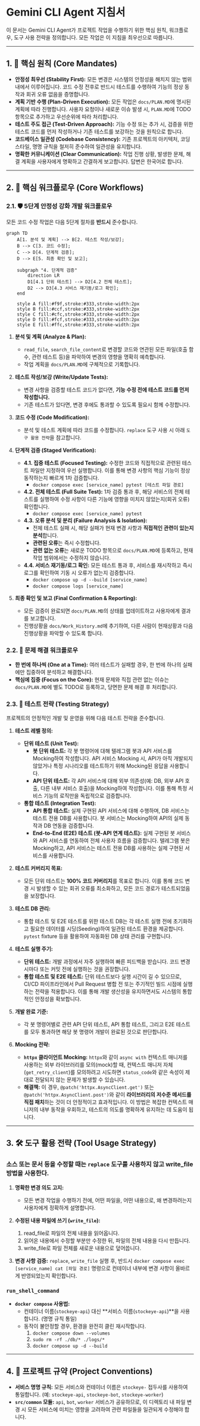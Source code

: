 # Gemini CLI Agent 지침서

이 문서는 Gemini CLI Agent가 프로젝트 작업을 수행하기 위한 핵심 원칙, 워크플로우, 도구 사용 전략을 정의합니다. 모든 작업은 이 지침을 최우선으로 따릅니다.

---

## 1. 🎯 핵심 원칙 (Core Mandates)

*   **안정성 최우선 (Stability First):** 모든 변경은 시스템의 안정성을 해치지 않는 범위 내에서 이루어집니다. 코드 수정 전후로 반드시 테스트를 수행하여 기능의 정상 동작과 회귀 오류 없음을 증명합니다.
*   **계획 기반 수행 (Plan-Driven Execution):** 모든 작업은 `docs/PLAN.MD`에 명시된 계획에 따라 진행합니다. 사용자 요청이나 새로운 이슈 발생 시, `PLAN.MD`에 TODO 항목으로 추가하고 우선순위에 따라 처리합니다.
*   **테스트 주도 접근 (Test-Driven Approach):** 기능 수정 또는 추가 시, 검증을 위한 테스트 코드를 먼저 작성하거나 기존 테스트를 보강하는 것을 원칙으로 합니다.
*   **코드베이스 일관성 (Codebase Consistency):** 기존 프로젝트의 아키텍처, 코딩 스타일, 명명 규칙을 철저히 준수하여 일관성을 유지합니다.
*   **명확한 커뮤니케이션 (Clear Communication):** 작업 진행 상황, 발생한 문제, 해결 계획을 사용자에게 명확하고 간결하게 보고합니다. 답변은 한국어로 합니다.

---

## 2. 🚀 핵심 워크플로우 (Core Workflows)

### 2.1. 🛡️ 5단계 안정성 강화 개발 워크플로우

모든 코드 수정 작업은 다음 5단계 절차를 **반드시** 준수합니다.

```mermaid
graph TD
    A[1. 분석 및 계획] --> B[2. 테스트 작성/보강];
    B --> C[3. 코드 수정];
    C --> D[4. 단계적 검증];
    D --> E[5. 최종 확인 및 보고];

    subgraph "4. 단계적 검증"
        direction LR
        D1[4.1 단위 테스트] --> D2[4.2 전체 테스트];
        D2 --> D3[4.3 서비스 재기동/로그 확인];
    end

    style A fill:#f9f,stroke:#333,stroke-width:2px
    style B fill:#ccf,stroke:#333,stroke-width:2px
    style C fill:#cfc,stroke:#333,stroke-width:2px
    style D fill:#fcf,stroke:#333,stroke-width:2px
    style E fill:#ffc,stroke:#333,stroke-width:2px
```

1.  **분석 및 계획 (Analyze & Plan):**
    *   `read_file`, `search_file_content`로 변경할 코드와 연관된 모든 파일(호출 함수, 관련 테스트 등)을 파악하여 변경의 영향을 명확히 예측합니다.
    *   작업 계획을 `docs/PLAN.MD`에 구체적으로 기록합니다.

2.  **테스트 작성/보강 (Write/Update Tests):**
    *   변경 사항을 검증할 테스트 코드가 없다면, **기능 수정 전에 테스트 코드를 먼저 작성합니다.**
    *   기존 테스트가 있다면, 변경 후에도 통과할 수 있도록 필요시 함께 수정합니다.

3.  **코드 수정 (Code Modification):**
    *   분석 및 테스트 계획에 따라 코드를 수정합니다. `replace` 도구 사용 시 아래 `도구 활용 전략`을 참고합니다.

4.  **단계적 검증 (Staged Verification):**
    *   **4.1. 집중 테스트 (Focused Testing):** 수정한 코드와 직접적으로 관련된 테스트 파일만 지정하여 우선 실행합니다. 이를 통해 변경 사항의 핵심 기능이 정상 동작하는지 빠르게 1차 검증합니다.
        *   `docker compose exec [service_name] pytest [테스트 파일 경로]`
    *   **4.2. 전체 테스트 (Full Suite Test):** 1차 검증 통과 후, 해당 서비스의 전체 테스트를 실행하여 수정 사항이 다른 기능에 영향을 미치지 않았는지(회귀 오류) 확인합니다.
        *   `docker compose exec [service_name] pytest`
    *   **4.3. 오류 분석 및 분리 (Failure Analysis & Isolation):**
        *   전체 테스트 실패 시, 해당 실패가 현재 변경 사항과 **직접적인 관련이 있는지 분석**합니다.
        *   **관련된 오류**는 즉시 수정합니다.
        *   **관련 없는 오류**는 새로운 TODO 항목으로 `docs/PLAN.MD`에 등록하고, 현재 작업 범위에서는 수정하지 않습니다.
    *   **4.4. 서비스 재기동/로그 확인:** 모든 테스트 통과 후, 서비스를 재시작하고 즉시 로그를 확인하여 기동 시 오류가 없는지 검증합니다.
        *   `docker compose up -d --build [service_name]`
        *   `docker compose logs [service_name]`

5.  **최종 확인 및 보고 (Final Confirmation & Reporting):**
    *   모든 검증이 완료되면 `docs/PLAN.MD`의 상태를 업데이트하고 사용자에게 결과를 보고합니다.
    *   진행상황을 `docs/Work_History.md`에 추기하여, 다른 사람이 현재상황과 다음진행상황을 파악할 수 있도록 합니다.

### 2.2. 🐛 문제 해결 워크플로우

*   **한 번에 하나씩 (One at a Time):** 여러 테스트가 실패할 경우, 한 번에 하나의 실패에만 집중하여 분석하고 해결합니다.
*   **핵심에 집중 (Focus on the Core):** 현재 문제와 직접 관련 없는 이슈는 `docs/PLAN.MD`에 별도 TODO로 등록하고, 당면한 문제 해결 후 처리합니다.

### 2.3. 🧪 테스트 전략 (Testing Strategy)

프로젝트의 안정적인 개발 및 운영을 위해 다음 테스트 전략을 준수합니다.

1.  **테스트 레벨 정의:**
    *   **단위 테스트 (Unit Test):**
        *   **봇 단위 테스트:** 각 봇 명령어에 대해 텔레그램 봇과 API 서비스를 Mocking하여 작성합니다. API 서비스 Mocking 시, API가 아직 개발되지 않았거나 특정 시나리오를 테스트하기 위해 Mocking된 응답을 사용합니다.
        *   **API 단위 테스트:** 각 API 서비스에 대해 외부 의존성(예: DB, 외부 API 호출, 다른 내부 서비스 호출)을 Mocking하여 작성합니다. 이를 통해 특정 서비스 기능의 로직만을 독립적으로 검증합니다.
    *   **통합 테스트 (Integration Test):**
        *   **API 통합 테스트:** 실제 구현된 API 서비스에 대해 수행하며, DB 서비스는 테스트 전용 DB를 사용합니다. 봇 서비스는 Mocking하여 API의 실제 동작과 DB 연동을 검증합니다.
        *   **End-to-End (E2E) 테스트 (봇-API 연계 테스트):** 실제 구현된 봇 서비스와 API 서비스를 연동하여 전체 사용자 흐름을 검증합니다. 텔레그램 봇은 Mocking하고, API 서비스는 테스트 전용 DB를 사용하는 실제 구현된 서비스를 사용합니다.

2.  **테스트 커버리지 목표:**
    *   모든 단위 테스트는 **100% 코드 커버리지**를 목표로 합니다. 이를 통해 코드 변경 시 발생할 수 있는 회귀 오류를 최소화하고, 모든 코드 경로가 테스트되었음을 보장합니다.

3.  **테스트 DB 관리:**
    *   통합 테스트 및 E2E 테스트를 위한 테스트 DB는 각 테스트 실행 전에 초기화하고 필요한 데이터를 시딩(Seeding)하여 일관된 테스트 환경을 제공합니다. `pytest` fixture 등을 활용하여 자동화된 DB 상태 관리를 구현합니다.

4.  **테스트 실행 주기:**
    *   **단위 테스트:** 개발 과정에서 자주 실행하여 빠른 피드백을 받습니다. 코드 변경 시마다 또는 커밋 전에 실행하는 것을 권장합니다.
    *   **통합 테스트 및 E2E 테스트:** 단위 테스트보다 실행 시간이 길 수 있으므로, CI/CD 파이프라인에서 Pull Request 병합 전 또는 주기적인 빌드 시점에 실행하는 전략을 적용합니다. 이를 통해 개발 생산성을 유지하면서도 시스템의 통합적인 안정성을 확보합니다.

5.  **개발 완료 기준:**
    *   각 봇 명령어별로 관련 API 단위 테스트, API 통합 테스트, 그리고 E2E 테스트를 모두 통과하면 해당 봇 명령어 개발이 완료된 것으로 판단합니다.

6.  **Mocking 전략:**
    *   **`httpx` 클라이언트 Mocking:** `httpx`와 같이 `async with` 컨텍스트 매니저를 사용하는 외부 라이브러리를 모의(mock)할 때, 컨텍스트 매니저 자체(`get_retry_client`)를 모의하려고 시도하면 `status_code`와 같은 속성이 제대로 전달되지 않는 문제가 발생할 수 있습니다.
    *   **해결책:** 이 경우, `@patch('httpx.AsyncClient.get')` 또는 `@patch('httpx.AsyncClient.post')`와 같이 **라이브러리의 저수준 메서드를 직접 패치**하는 것이 더 안정적이고 효과적입니다. 이 방법은 복잡한 컨텍스트 매니저의 내부 동작을 우회하고, 테스트의 의도를 명확하게 유지하는 데 도움이 됩니다.

---

## 3. 🛠️ 도구 활용 전략 (Tool Usage Strategy)

### 소스 또는 문서 등을 수정할 때는 `replace` 도구룰 사용하지 않고 write_file 방법을 사용한다.
1.  **명확한 변경 의도 고지:**
    *   모든 변경 작업을 수행하기 전에, 어떤 파일을, 어떤 내용으로, 왜 변경하려는지 사용자에게 정확하게 설명합니다.

2.  **수정된 내용 파일에 쓰기 (`write_file`):**
       1. read_file로 파일의 전체 내용을 읽어옵니다.
       2. 읽어온 내용에서 수정할 부분만 수정한 뒤, 파일의 전체 내용을 다시 만듭니다.
       3. write_file로 파일 전체를 새로운 내용으로 덮어씁니다.

3.  **변경 사항 검증:** `replace`, `write_file` 실행 후, 반드시 `docker compose exec [service_name] cat [파일 경로]` 명령으로 컨테이너 내부에 변경 사항이 올바르게 반영되었는지 확인합니다.

### `run_shell_command`
*   **`docker compose` 사용법:**
    *   컨테이너 이름(`stockeye-api`) 대신 **서비스 이름(`stockeye-api`)**을 사용합니다. (명명 규칙 통일)
    *   동작이 불안정할 경우, 환경을 완전히 클린 재시작합니다.
        1.  `docker compose down --volumes`
        2.  `sudo rm -rf ./db/* ./logs/*`
        3.  `docker compose up -d --build`

---

## 4. 📜 프로젝트 규약 (Project Conventions)

*   **서비스 명명 규칙:** 모든 서비스와 컨테이너 이름은 `stockeye-` 접두사를 사용하여 통일합니다. (예: `stockeye-api`, `stockeye-bot`, `stockeye-worker`)
*   **`src/common` 모듈:** `api`, `bot`, `worker` 서비스가 공유하므로, 이 디렉토리 내 파일 변경 시 모든 서비스에 미치는 영향을 고려하여 관련 파일들을 일관되게 수정해야 합니다.